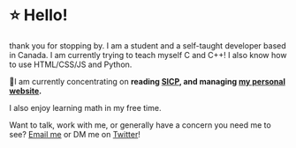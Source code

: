 # ⭐ Hello!

thank you for stopping by. I am a student and a self-taught developer based in Canada. I am currently trying to teach myself C and C++! I also know how to use HTML/CSS/JS and Python. 

🌿I am currently concentrating on **reading [SICP](https://mitp-content-server.mit.edu/books/content/sectbyfn/books_pres_0/6515/sicp.zip/index.html), and managing [my personal website](https://hci56.neocities.org).**

I also enjoy learning math in my free time.

Want to talk, work with me, or generally have a concern you need me to see? [Email me](mailto:programsym987@gmail.com) or DM me on [Twitter](https://x.com/56dev_)!
 

